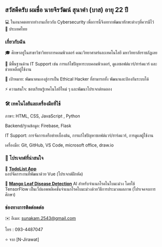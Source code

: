 ## สวัสดีครับ ผมชื่อ นายจิรวัฒน์ สุนาคำ (บาส) อายุ 22 ปี

💻 ในอนาคตอยากทำงานเกี่ยวกับ Cybersecurity เพื่อการนี้จึงอยากพัฒนาทักษะต่างๆที่ควรมีไว้
📍 ประเทศไทย

### เกี่ยวกับฉัน
🎓 ศึกษาอยู่ในสาขาวิชาวิทยาการคอมพิวเตอร์ คณะวิทยาศาตร์และเทคโนโลยี มหาวิทยาลัยราชภัฎเลย

💼 มีพื้นฐานด้าน IT Support เช่น การแก้ไขปัญหาระบบคอมพิวเตอร์, ดูแลซอฟต์แวร์/ฮาร์ดแวร์ และช่วยเหลือผู้ใช้งาน

🎯 เป้าหมาย: พัฒนาตนเองสู่การเป็น Ethical Hacker ที่สามารถทั้ง พัฒนาและป้องกันระบบได้

⚡ ความสนใจ: ชอบเรียนรู้เทคโนโลยีใหม่ ๆ และพัฒนาโปรเจกต์ทดลอง

### 🛠️ เทคโนโลยีและเครื่องมือที่ใช้

ภาษา: HTML, CSS, JavaScript , Python

Backend/ฐานข้อมูล: Firebase, Flask

IT Support: การจัดการเครือข่ายเบื้องต้น, การแก้ไขปัญหาซอฟต์แวร์/ฮาร์ดแวร์, การดูแลผู้ใช้งาน

เครื่องมือ: Git, GitHub, VS Code, microsoft office, draw.io

### 📂 โปรเจกต์ที่น่าสนใจ
🔹 [**TodoList App**](https://github.com/N-Jirawat/TodoList)  
แอปจัดการงานที่พัฒนาด้วย Vue (โปรเจกต์ฝึกหัด)  

🔹 [**Mango Leaf Disease Detection**](https://github.com/N-Jirawat/mango-backend.git)
 AI สำหรับจำแนกโรคในใบมะม่วง โดยใช้ TensorFlow  เป็นเว็ปแอพพลิเคชั่นจำแนกโรคใบมะม่วงด้วยวิธีการประมวลผลภาพ (โปรเจคจบการศึกษา)

### ช่องทางการติดต่อดต่อ

✉️ อีเมล: sunakam.2543@gmail.com

โทร : 093-4487047

⭐️ จาก [N-Jirawat]
